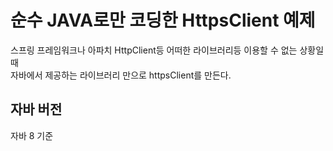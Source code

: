 # 순수 JAVA로만 코딩한 HttpsClient 예제
  
스프링 프레임워크나 아파치 HttpClient등 어떠한 라이브러리등 이용할 수 없는 상황일때  
자바에서 제공하는 라이브러리 만으로 httpsClient를 만든다.

## 자바 버전
자바 8 기준
